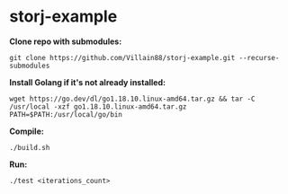 # storj-example

**Clone repo with submodules:**

    git clone https://github.com/Villain88/storj-example.git --recurse-submodules

**Install Golang if it's not already installed:**

    wget https://go.dev/dl/go1.18.10.linux-amd64.tar.gz && tar -C /usr/local -xzf go1.18.10.linux-amd64.tar.gz
    PATH=$PATH:/usr/local/go/bin

**Compile:**

    ./build.sh

**Run:**

    ./test <iterations_count>
